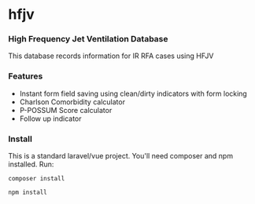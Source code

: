 # hfjv
### High Frequency Jet Ventilation Database
This database records information for IR RFA cases using HFJV
### Features
- Instant form field saving using clean/dirty indicators with form locking
- Charlson Comorbidity calculator
- P-POSSUM Score calculator
- Follow up indicator

### Install
This is a standard laravel/vue project. You'll need composer and npm installed. Run:

`composer install`

`npm install`
